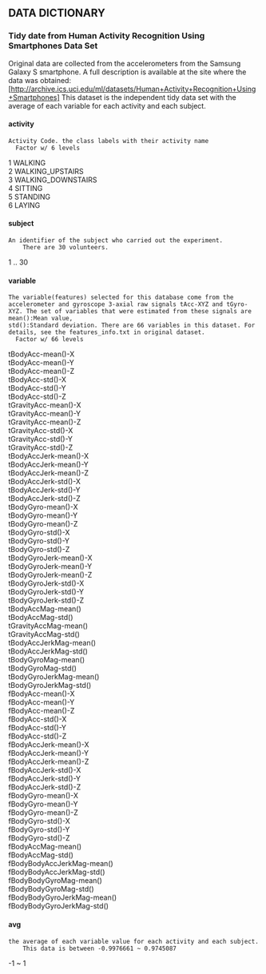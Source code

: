 ## DATA DICTIONARY
### Tidy date from Human Activity Recognition Using Smartphones Data Set
Original data are collected from the accelerometers from the Samsung Galaxy S smartphone. A full description is available at the site where the data was obtained:
[http://archive.ics.uci.edu/ml/datasets/Human+Activity+Recognition+Using+Smartphones]
This dataset is the independent tidy data set with the average of each variable for each activity and each subject.

#### activity	    
    Activity Code. the class labels with their activity name
      Factor w/ 6 levels      
1 WALKING  
2 WALKING_UPSTAIRS  
3 WALKING_DOWNSTAIRS  
4 SITTING  
5 STANDING  
6 LAYING  

#### subject    
    An identifier of the subject who carried out the experiment.
        There are 30 volunteers.
1 .. 30

#### variable
    The variable(features) selected for this database come from the accelerometer and gyroscope 3-axial raw signals tAcc-XYZ and tGyro-XYZ. The set of variables that were estimated from these signals are mean():Mean value,
    std():Standard deviation. There are 66 variables in this dataset. For details, see the features_info.txt in original dataset.
      Factor w/ 66 levels

tBodyAcc-mean()-X  
tBodyAcc-mean()-Y          
tBodyAcc-mean()-Z  
tBodyAcc-std()-X  
tBodyAcc-std()-Y  
tBodyAcc-std()-Z           
tGravityAcc-mean()-X  
tGravityAcc-mean()-Y       
tGravityAcc-mean()-Z  
tGravityAcc-std()-X  
tGravityAcc-std()-Y  
tGravityAcc-std()-Z  
tBodyAccJerk-mean()-X  
tBodyAccJerk-mean()-Y  
tBodyAccJerk-mean()-Z  
tBodyAccJerk-std()-X  
tBodyAccJerk-std()-Y  
tBodyAccJerk-std()-Z  
tBodyGyro-mean()-X  
tBodyGyro-mean()-Y  
tBodyGyro-mean()-Z  
tBodyGyro-std()-X  
tBodyGyro-std()-Y  
tBodyGyro-std()-Z  
tBodyGyroJerk-mean()-X  
tBodyGyroJerk-mean()-Y  
tBodyGyroJerk-mean()-Z  
tBodyGyroJerk-std()-X  
tBodyGyroJerk-std()-Y  
tBodyGyroJerk-std()-Z  
tBodyAccMag-mean()  
tBodyAccMag-std()  
tGravityAccMag-mean()  
tGravityAccMag-std()  
tBodyAccJerkMag-mean()  
tBodyAccJerkMag-std()  
tBodyGyroMag-mean()  
tBodyGyroMag-std()  
tBodyGyroJerkMag-mean()  
tBodyGyroJerkMag-std()  
fBodyAcc-mean()-X  
fBodyAcc-mean()-Y  
fBodyAcc-mean()-Z  
fBodyAcc-std()-X  
fBodyAcc-std()-Y  
fBodyAcc-std()-Z  
fBodyAccJerk-mean()-X  
fBodyAccJerk-mean()-Y  
fBodyAccJerk-mean()-Z  
fBodyAccJerk-std()-X  
fBodyAccJerk-std()-Y  
fBodyAccJerk-std()-Z  
fBodyGyro-mean()-X  
fBodyGyro-mean()-Y  
fBodyGyro-mean()-Z  
fBodyGyro-std()-X  
fBodyGyro-std()-Y  
fBodyGyro-std()-Z  
fBodyAccMag-mean()  
fBodyAccMag-std()  
fBodyBodyAccJerkMag-mean()  
fBodyBodyAccJerkMag-std()  
fBodyBodyGyroMag-mean()  
fBodyBodyGyroMag-std()  
fBodyBodyGyroJerkMag-mean()  
fBodyBodyGyroJerkMag-std()

#### avg    
    the average of each variable value for each activity and each subject.
        This data is between -0.9976661 ~ 0.9745087
  -1 ~ 1  
